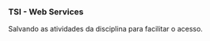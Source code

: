 <h3 aling="center">TSI - Web Services</h3>

<p>
  Salvando as atividades da disciplina para facilitar o acesso.
</p>
